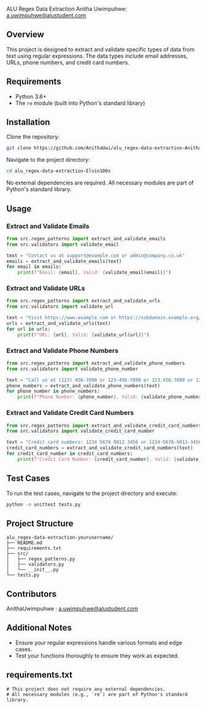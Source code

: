  ALU Regex Data Extraction
Anitha Uwimpuhwe: a.uwimpuhwe@alustudent.com


## Overview
This project is designed to extract and validate specific types of data from text using regular expressions. The data types include email addresses, URLs, phone numbers, and credit card numbers.

## Requirements
- Python 3.6+
- The `re` module (built into Python's standard library)

## Installation
Clone the repository:

```sh
git clone https://github.com/AnithaUwi/alu_regex-data-extraction-AnithaUwi.git
```

Navigate to the project directory:

```sh
cd alu_regex-data-extraction-Elvin100s
```

No external dependencies are required. All necessary modules are part of Python's standard library.

## Usage
### Extract and Validate Emails
```python
from src.regex_patterns import extract_and_validate_emails
from src.validators import validate_email

text = "Contact us at support@example.com or admin@company.co.uk"
emails = extract_and_validate_emails(text)
for email in emails:
    print(f"Email: {email}, Valid: {validate_email(email)}")
```

### Extract and Validate URLs
```python
from src.regex_patterns import extract_and_validate_urls
from src.validators import validate_url

text = "Visit https://www.example.com or https://subdomain.example.org/page"
urls = extract_and_validate_urls(text)
for url in urls:
    print(f"URL: {url}, Valid: {validate_url(url)}")
```

### Extract and Validate Phone Numbers
```python
from src.regex_patterns import extract_and_validate_phone_numbers
from src.validators import validate_phone_number

text = "Call us at (123) 456-7890 or 123-456-7890 or 123.456.7890 or 123 456 7890"
phone_numbers = extract_and_validate_phone_numbers(text)
for phone_number in phone_numbers:
    print(f"Phone Number: {phone_number}, Valid: {validate_phone_number(phone_number)}")
```

### Extract and Validate Credit Card Numbers
```python
from src.regex_patterns import extract_and_validate_credit_card_numbers
from src.validators import validate_credit_card_number

text = "Credit card numbers: 1234 5678 9012 3456 or 1234-5678-9012-3456"
credit_card_numbers = extract_and_validate_credit_card_numbers(text)
for credit_card_number in credit_card_numbers:
    print(f"Credit Card Number: {credit_card_number}, Valid: {validate_credit_card_number(credit_card_number)}")
```

## Test Cases
To run the test cases, navigate to the project directory and execute:

```sh
python -m unittest tests.py
```

## Project Structure
```
alu_regex-data-extraction-yourusername/
├── README.md
├── requirements.txt
├── src/
│   ├── regex_patterns.py
│   ├── validators.py
│   └── __init__.py
└── tests.py
```

## Contributors
AnithaUwimpuhwe : a.uwimpuhwe@alustudent.com

## Additional Notes
- Ensure your regular expressions handle various formats and edge cases.
- Test your functions thoroughly to ensure they work as expected.

## requirements.txt
```
# This project does not require any external dependencies.
# All necessary modules (e.g., `re`) are part of Python's standard library.
```

